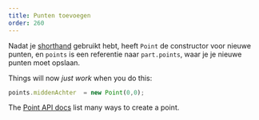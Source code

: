 ```yaml
---
title: Punten toevoegen
order: 260
---
```


Nadat je [shorthand](/concepts/shorthand) gebruikt hebt, heeft `Point` de constructor voor nieuwe punten, en `points` is een referentie naar `part.points`, waar je je nieuwe punten moet opslaan.

Things will now *just work* when you do this:

```js
points.middenAchter  = new Point(0,0);
```

<Tip>

The [Point API docs](/api/point) list many ways to create a point.

</Tip>

